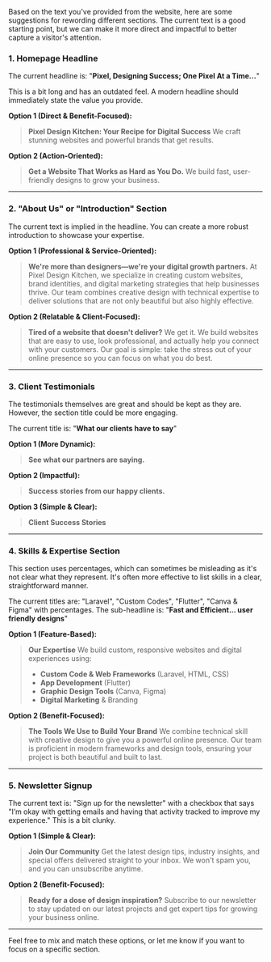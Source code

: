 Based on the text you've provided from the website, here are some suggestions for rewording different sections. The current text is a good starting point, but we can make it more direct and impactful to better capture a visitor's attention.

### 1. Homepage Headline

The current headline is: "**Pixel, Designing Success; One Pixel At a Time...**"

This is a bit long and has an outdated feel. A modern headline should immediately state the value you provide.

**Option 1 (Direct & Benefit-Focused):**
> **Pixel Design Kitchen: Your Recipe for Digital Success**
> We craft stunning websites and powerful brands that get results.

**Option 2 (Action-Oriented):**
> **Get a Website That Works as Hard as You Do.**
> We build fast, user-friendly designs to grow your business.

---

### 2. "About Us" or "Introduction" Section

The current text is implied in the headline. You can create a more robust introduction to showcase your expertise.

**Option 1 (Professional & Service-Oriented):**
> **We're more than designers—we're your digital growth partners.**
> At Pixel Design Kitchen, we specialize in creating custom websites, brand identities, and digital marketing strategies that help businesses thrive. Our team combines creative design with technical expertise to deliver solutions that are not only beautiful but also highly effective.

**Option 2 (Relatable & Client-Focused):**
> **Tired of a website that doesn't deliver?**
> We get it. We build websites that are easy to use, look professional, and actually help you connect with your customers. Our goal is simple: take the stress out of your online presence so you can focus on what you do best.

---

### 3. Client Testimonials

The testimonials themselves are great and should be kept as they are. However, the section title could be more engaging.

The current title is: "**What our clients have to say**"

**Option 1 (More Dynamic):**
> **See what our partners are saying.**

**Option 2 (Impactful):**
> **Success stories from our happy clients.**

**Option 3 (Simple & Clear):**
> **Client Success Stories**

---

### 4. Skills & Expertise Section

This section uses percentages, which can sometimes be misleading as it's not clear what they represent. It's often more effective to list skills in a clear, straightforward manner.

The current titles are: "Laravel", "Custom Codes", "Flutter", "Canva & Figma" with percentages. The sub-headline is: "**Fast and Efficient... user friendly designs**"

**Option 1 (Feature-Based):**
> **Our Expertise**
> We build custom, responsive websites and digital experiences using:
> * **Custom Code & Web Frameworks** (Laravel, HTML, CSS)
> * **App Development** (Flutter)
> * **Graphic Design Tools** (Canva, Figma)
> * **Digital Marketing** & Branding

**Option 2 (Benefit-Focused):**
> **The Tools We Use to Build Your Brand**
> We combine technical skill with creative design to give you a powerful online presence. Our team is proficient in modern frameworks and design tools, ensuring your project is both beautiful and built to last.

---

### 5. Newsletter Signup

The current text is: "Sign up for the newsletter" with a checkbox that says "I’m okay with getting emails and having that activity tracked to improve my experience." This is a bit clunky.

**Option 1 (Simple & Clear):**
> **Join Our Community**
> Get the latest design tips, industry insights, and special offers delivered straight to your inbox. We won't spam you, and you can unsubscribe anytime.

**Option 2 (Benefit-Focused):**
> **Ready for a dose of design inspiration?**
> Subscribe to our newsletter to stay updated on our latest projects and get expert tips for growing your business online.

---

Feel free to mix and match these options, or let me know if you want to focus on a specific section.
